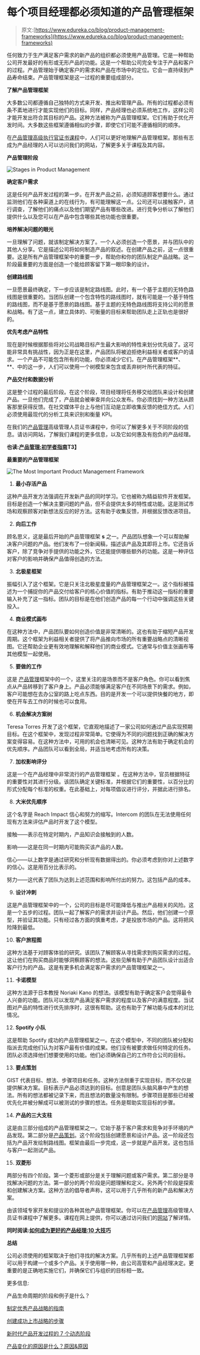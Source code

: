 # 每个项目经理都必须知道的产品管理框架

> 原文:[https://www.edureka.co/blog/product-management-frameworks](https://www.edureka.co/blog/product-management-frameworks)

任何致力于生产满足客户需求的新产品的组织都必须使用产品管理。它是一种帮助公司开发最好的有形或无形产品的功能。这是一个帮助公司完全专注于产品和客户的过程。产品管理始于确定客户的需求和产品在市场中的定位。它会一直持续到产品寿命结束。产品管理框架是这一过程的重要组成部分。

**了解产品管理框架**

大多数公司都遵循自己独特的方式来开发、推出和管理产品。所有的过程都必须有条不紊地进行才能实现他们的目标。同样，产品经理也必须系统地工作，这样公司才能开发出符合其目标的产品。这种方法被称为产品管理框架。它们有助于优化开发时间。大多数这些框架遵循相似的步骤，即使它们可能不遵循相同的顺序。

在[产品管理高级执行官证书课程](https://www.edureka.co/highered/advanced-executive-program-in-product-management-iitg)中，人们可以更好地理解产品管理框架。那些有志成为产品经理的人可以访问我们的网站，了解更多关于课程及其内容。

**产品管理阶段**

![Stages in Product Management ](../Images/d339c5826c27686c069bd922421aaf38.png)

**确定客户需求**

这是任何产品开发过程的第一步。在开发产品之前，必须知道顾客想要什么。通过监测他们在各种渠道上的在线行为，有可能理解这一点。公司还可以接触客户，进行调查，了解他们的痛点以及他们期望产品有哪些改进。进行竞争分析以了解他们提供什么以及您可以在产品中包含哪些其他功能也很重要。

**培养解决问题的眼光**

一旦理解了问题，就该制定解决方案了。一个人必须创造一个愿景，并与团队中的其他人分享。它是描述公司将如何制造产品的叙述。在创建产品之前，这一点很重要。这是所有产品管理框架中的重要一步，帮助你和你的团队制定产品战略。这一阶段最重要的方面是创造一个能给顾客留下第一眼印象的设计。

**创建路线图**

一旦愿景最终确定，下一步应该是制定路线图。此时，有一个基于主题的无特色路线图是很重要的。当团队创建一个包含特性的路线图时，就有可能是一个基于特性的路线图，而不是基于愿景的路线图。基于主题的无特色路线图将支持公司的愿景和战略。有了这一点，建立具体的、可衡量的目标来帮助团队走上正轨也是很好的。

**优先考虑产品特性**

现在是时候根据那些将对公司战略目标产生最大影响的特性来划分优先级了。这可能非常具有挑战性，因为正是在这里，产品团队将被迫拒绝利益相关者或客户的请求。一个产品不可能包含所有的功能，你必须减少它们。在产品管理框架**、**、中的这一步，人们可以使用一个树模型来包含或丢弃树叶所代表的特征。

**产品交付和数据分析**

这是整个过程的最后阶段。在这个阶段，项目经理将任务移交给团队来设计和创建产品。一旦他们完成了，产品就会被审查并向公众发布。你必须找到一种方法从顾客那里获得反馈。在社交媒体平台上与他们互动是立即收集反馈的绝佳方式。人们必须使用最现代的分析工具来识别和衡量 KPI。

在我们的[产品管理](https://www.edureka.co/highered/advanced-executive-program-in-product-management-iitg)高级管理人员证书课程中，你可以了解更多关于不同阶段的信息。请访问网站，了解我们课程的更多信息，以及它如何惠及有抱负的产品经理。

**也读:[产品管理:初学者指南](https://www.edureka.co/blog/product-management/)T3】**

**最重要的产品管理框架**

![The Most Important Product Management Framework](../Images/f76dbec88199c819b74e64b61a5c1c1e.png)

1.  **最小存活产品**

这种产品开发方法强调在开发新产品的同时学习。它也被称为精益软件开发框架。目标是创造一个解决主要问题的产品，但不会提供太多的特性或功能。这是测试市场和观察顾客对新想法反应的好方法。这有助于收集反馈，并根据反馈改进项目。

2.  **向后工作**

顾名思义，这是最后开始的产品管理框架 **s** 之一。产品团队想象一个可以帮助解决客户问题的产品。他们发布了一份新闻稿，描述该产品及其即将上市。它还告诉客户，除了竞争对手提供的功能之外，它还能提供哪些额外的功能。这是一种评估对客户的影响并确保产品值得创造的方法。

3.  **北极星框架**

振幅引入了这个框架。它是只关注北极星度量的产品管理框架之一。这个指标被描述为一个捕捉你的产品交付给客户的核心价值的指标。有助于推动这一指标的重要输入补充了这一指标。团队的目标是在他们创造产品的每一个行动中强调这些关键投入。

4.  **商业模式画布**

在这种方法中，产品团队要如何创造价值是非常清晰的。这也有助于缩短产品开发周期。这个框架为利益相关者提供了将产品推向市场的所有重要战略点的清晰视图。它还帮助企业更有效地理解和解释他们的商业模式。它通常与价值主张画布等其他模型一起使用。

5.  **要做的工作**

这是 [产品管理](https://www.edureka.co/blog/what-is-product-management/)框架中的一个，这里关注的是场景而不是客户角色。你可以看到焦点从产品转移到了客户身上。产品必须能够满足客户在不同场景下的需求。例如，客户可能想在去办公室的路上吃点东西。目的是开发一个可以提供快餐的地方，即使在开车去工作的时候也可以食用。

6.  **机会解决方案树**

Teresa Torres 开发了这个框架，它直观地描述了一家公司如何通过产品实现预期目标。在这个框架中，发现过程非常简单。它使得为不同的问题找到正确的解决方案变得容易。在这种方法中，可用的机会也清晰可见。这种方法有助于确定机会的优先顺序。产品团队可以看到全局，并适当地考虑所有的决策。

7.  **加权影响评分**

这是一个在产品经理中非常流行的产品管理框架 。在这种方法中，官员根据特征的重要性对其进行分级。该团队确定关键标准，并根据它们的重要性，以百分比的形式分配每个标准的权重。在此基础上，对每项倡议进行评分，并据此进行排名。

8.  **大米优先顺序**

这个名字是 Reach Impact 信心和努力的缩写。Intercom 的团队在无法使用任何现有方法来评估产品时开发了这个模型。

接触——表示在特定时期内，产品知识会接触到的人数。

影响——这是在同一时期内可能购买该产品的人数。

信心——以上数字是通过研究和分析现有数据得出的。你必须考虑到你对上述数字的信心。这是用百分比表示的。

努力——这代表了团队为达到上述范围和影响所付出的努力。这包括产品的成本。

9.  **设计冲刺**

这是产品管理框架中的一个，公司的目标是尽可能降低与推出产品相关的风险。这是一个五步的过程。团队一起了解客户的需求并设计产品。然后，他们创建一个原型，并验证其功能。只有经过各方面的慎重考虑，才是投放市场的产品。这将把风险降到最低。

10.  **客户旅程图**

这种方法基于对顾客体验的研究。该团队了解顾客从寻找需求到购买需求的过程。这让他们在购买商品时能够洞察顾客的想法。这些见解有助于产品团队设计出适合客户行为的产品。这是有更多机会满足客户需求的产品管理框架之一。

11.  **卡诺模型**

这种方法源于日本教授 Noriaki Kano 的想法。该模型有助于确定客户会觉得最令人兴奋的功能。团队可以发现产品满足客户需求的程度以及客户的满意程度。当试图对产品的特性进行优先排序时，这很有帮助。这也有助于了解功能与成本的对比情况。

12.  **Spotify 小队**

这是帮助 Spotify 成功的产品管理框架之一。在这个模型中，不同的团队被分配和指派去完成他们认为对客户最有价值的成果。他们没有被要求做任何特定的任务。团队必须选择他们想要使用的功能。他们必须确保自己的工作符合公司的目标。

13.  **要点策划**

GIST 代表目标、想法、步骤项目和任务。这种方法侧重于实现目标，而不仅仅是提供解决方案。目标表示产品必须达到的目标。创意是团队头脑风暴中产生的想法。所有的想法都被记录下来，而且想法的数量没有限制。步骤项目是那些已经被优先化并被分解成可以被测试的步骤的想法。任务是帮助实现目标的步骤。

14.  **产品的三大支柱**

这是由三部分组成的产品管理框架之一。它始于基于客户需求和竞争对手环境的产品发现。第二部分是[产品策划](https://www.edureka.co/blog/what-is-product-planning-and-how-is-it-done/)。这个阶段包括创建愿景和设计产品。这一阶段还包括为产品开发绘制路线图。框架由最后一步完成，这一步就是产品开发。这也包括与客户一起测试产品。

15.  **双菱形**

两部分有四个阶段。第一个菱形或部分是关于理解问题或客户需求。第二部分是寻找解决问题的方法。第一部分的两个阶段是问题理解和定义。另外两个阶段是探索和创建解决方案。这种方法的倡导者声称，这可以用于几乎所有的新产品和解决方案。

由该领域专家开发和提议的各种其他产品管理框架。你可以在[产品管理](https://www.edureka.co/highered/advanced-executive-program-in-product-management-iitg)高级管理人员证书课程中了解更多。课程在网上提供，你可以通过访问我们的[网站](https://www.edureka.co/)了解详情。

**同时阅读:[如何成为更好的产品经理:10 大技巧](https://www.edureka.co/blog/how-to-become-a-better-product-manager-top-10-tips/)**

**总结**

公司必须使用的框架取决于他们寻找的解决方案。几乎所有的上述产品管理框架都可以用于构建一个或多个产品。关于使用哪一种，由公司高管和产品经理决定。更重要的是正确地实施它们，并确保它们与组织的目标相一致。

更多信息:

产品生命周期的阶段和例子是什么？

[制定优秀产品战略的指南](https://www.edureka.co/blog/how-to-formulate-an-excellent-product-strategy/)

[创建成功上市战略的步骤](https://www.edureka.co/blog/steps-to-create-a-successful-go-to-market-strategy-for-product-managers/)

[新时代产品开发过程的 7 个动态阶段](https://www.edureka.co/blog/dynamic-stages-of-the-new-age-product-development-process/)

[产品变化的原因是什么？原因&原因](https://www.edureka.co/blog/what-are-the-reasons-of-variations-in-product-causes-reasons/)